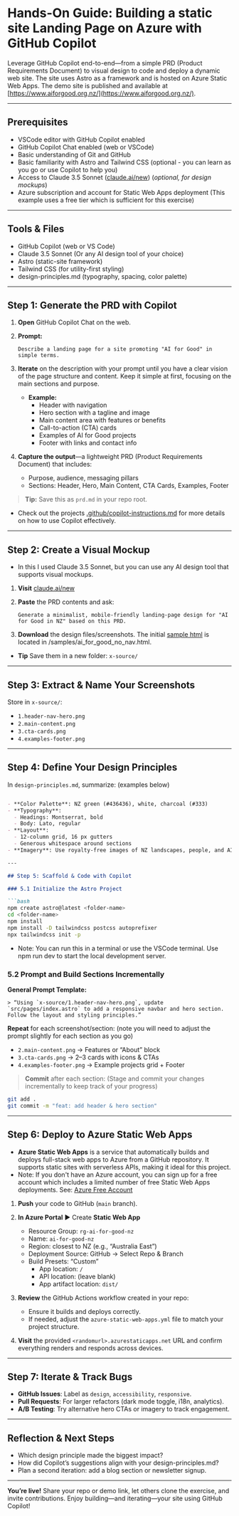 # Hands-On Guide: Building a static site Landing Page on Azure with GitHub Copilot

Leverage GitHub Copilot end-to-end—from a simple PRD (Product Requirements Document) to visual design to code and deploy a dynamic web site. The site uses Astro as a framework and is hosted on Azure Static Web Apps. 
The demo site is published and available at [https://www.aiforgood.org.nz/](https://www.aiforgood.org.nz/).

---

## Prerequisites

- VSCode editor with GitHub Copilot enabled
- GitHub Copilot Chat enabled (web or VSCode)
- Basic understanding of Git and GitHub
- Basic familiarity with Astro and Tailwind CSS (optional - you can learn as you go or use Copilot to help you)
- Access to Claude 3.5 Sonnet ([claude.ai/new](https://claude.ai/new)) (*optional, for design mockups*)
- Azure subscription and account for Static Web Apps deployment (This example uses a free tier which is sufficient for this exercise)

---

## Tools & Files

- GitHub Copilot (web or VS Code)  
- Claude 3.5 Sonnet  (Or any AI design tool of your choice)
- Astro (static-site framework)  
- Tailwind CSS (for utility-first styling)  
- design-principles.md (typography, spacing, color palette)

---

## Step 1: Generate the PRD with Copilot  

1. **Open** GitHub Copilot Chat on the web.  
2. **Prompt:**  
   ```text
   Describe a landing page for a site promoting "AI for Good" in simple terms. 
   ``` 
3. **Iterate** on the description with your prompt until you have a clear vision of the page structure and content. Keep it simple at first, focusing on the main sections and purpose.  
   - **Example:**  
     - Header with navigation  
     - Hero section with a tagline and image  
     - Main content area with features or benefits  
     - Call-to-action (CTA) cards  
     - Examples of AI for Good projects  
     - Footer with links and contact info

4. **Capture the output**—a lightweight PRD (Product Requirements Document) that includes:  
   - Purpose, audience, messaging pillars  
   - Sections: Header, Hero, Main Content, CTA Cards, Examples, Footer  

> **Tip:** Save this as `prd.md` in your repo root.
- Check out the projects [.github/copilot-instructions.md](.github/copilot-instructions.md) for more details on how to use Copilot effectively.
---
## Step 2: Create a Visual Mockup

- In this I used Claude 3.5 Sonnet, but you can use any AI design tool that supports visual mockups. 

1. **Visit** [claude.ai/new](https://claude.ai/new)  
2. **Paste** the PRD contents and ask:

   ```text
   Generate a minimalist, mobile-friendly landing-page design for "AI for Good in NZ" based on this PRD.
   ```

3. **Download** the design files/screenshots. The initial [sample html](/samples/ai_for_good_no_nav.html) is located in /samples/ai_for_good_no_nav.html.

- **Tip** Save them in a new folder: `x-source/`
---

## Step 3: Extract & Name Your Screenshots  

Store in `x-source/`:

- `1.header-nav-hero.png`  
- `2.main-content.png`  
- `3.cta-cards.png`  
- `4.examples-footer.png`  

---

## Step 4: Define Your Design Principles  

In `design-principles.md`, summarize: (examples below)

```markdown

- **Color Palette**: NZ green (#436436), white, charcoal (#333)  
- **Typography**:  
  - Headings: Montserrat, bold  
  - Body: Lato, regular  
- **Layout**:  
  - 12-column grid, 16 px gutters  
  - Generous whitespace around sections  
- **Imagery**: Use royalty-free images of NZ landscapes, people, and AI tech

---

## Step 5: Scaffold & Code with Copilot  

### 5.1 Initialize the Astro Project

```bash
npm create astro@latest <folder-name>
cd <folder-name>
npm install
npm install -D tailwindcss postcss autoprefixer
npx tailwindcss init -p
```

- Note: You can run this in a terminal or use the VSCode terminal. Use npm run dev to start the local development server.

### 5.2 Prompt and Build Sections Incrementally  

**General Prompt Template:**  
```text
> “Using `x-source/1.header-nav-hero.png`, update `src/pages/index.astro` to add a responsive navbar and hero section. Follow the layout and styling principles.”
```

**Repeat** for each screenshot/section: (note you will need to adjust the prompt slightly for each section as you go)
- `2.main-content.png` → Features or “About” block  
- `3.cta-cards.png` → 2–3 cards with icons & CTAs  
- `4.examples-footer.png` → Example projects grid + Footer

> **Commit** after each section:  (Stage and commit your changes incrementally to keep track of your progress)
```bash
git add .
git commit -m "feat: add header & hero section"
```

---

## Step 6: Deploy to Azure Static Web Apps 

- **Azure Static Web Apps** is a service that automatically builds and deploys full-stack web apps to Azure from a GitHub repository. It supports static sites with serverless APIs, making it ideal for this project.
- Note: If you don't have an Azure account, you can sign up for a free account which includes a limited number of free Static Web Apps deployments. See: [Azure Free Account](https://azure.microsoft.com/free/)

1. **Push** your code to GitHub (`main` branch).  
2. **In Azure Portal** ▶️ Create **Static Web App**  
   - Resource Group: `rg-ai-for-good-nz`  
   - Name: `ai-for-good-nz`  
   - Region: closest to NZ (e.g., “Australia East”)  
   - Deployment Source: GitHub → Select Repo & Branch  
   - Build Presets: “Custom”  
     - App location: `/`  
     - API location: (leave blank)  
     - App artifact location: `dist/`  
3. **Review** the GitHub Actions workflow created in your repo:    
   - Ensure it builds and deploys correctly.  
   - If needed, adjust the `azure-static-web-apps.yml` file to match your project structure.

4. **Visit** the provided `<randomurl>.azurestaticapps.net` URL and confirm everything renders and responds across devices.

---

## Step 7: Iterate & Track Bugs  

- **GitHub Issues**: Label as `design`, `accessibility`, `responsive`.  
- **Pull Requests**: For larger refactors (dark mode toggle, i18n, analytics).  
- **A/B Testing**: Try alternative hero CTAs or imagery to track engagement.

---

## Reflection & Next Steps  

- Which design principle made the biggest impact?  
- How did Copilot’s suggestions align with your design-principles.md?  
- Plan a second iteration: add a blog section or newsletter signup.  

---

**You’re live!** Share your repo or demo link, let others clone the exercise, and invite contributions. Enjoy building—and iterating—your site using GitHub Copilot!

